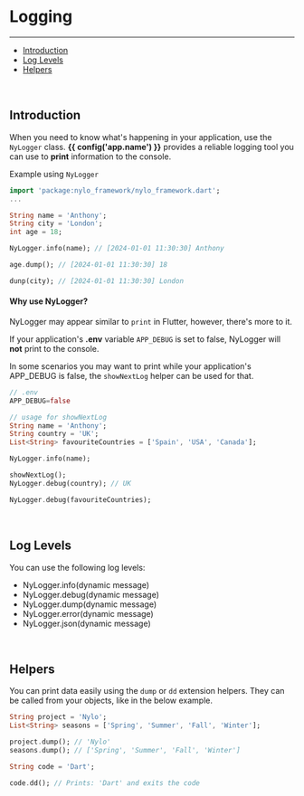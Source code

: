 # Logging

---

<a name="section-1"></a>
- [Introduction](#introduction "Introduction")
- [Log Levels](#log-levels "Log Levels")
- [Helpers](#helpers "Helpers")


<div id="introduction"></div>
<br>

## Introduction

When you need to know what's happening in your application, use the `NyLogger` class. **{{ config('app.name') }}** provides a reliable logging tool you can use to **print** information to the console.

Example using `NyLogger`


``` dart
import 'package:nylo_framework/nylo_framework.dart';
...

String name = 'Anthony';
String city = 'London';
int age = 18;

NyLogger.info(name); // [2024-01-01 11:30:30] Anthony

age.dump(); // [2024-01-01 11:30:30] 18

dunp(city); // [2024-01-01 11:30:30] London
```

#### Why use NyLogger?

NyLogger may appear similar to `print` in Flutter, however, there's more to it. 

If your application's **.env** variable `APP_DEBUG` is set to false, NyLogger will **not** print to the console.

In some scenarios you may want to print while your application's APP_DEBUG is false, the `showNextLog` helper can be used for that.

``` dart
// .env
APP_DEBUG=false

// usage for showNextLog
String name = 'Anthony';
String country = 'UK';
List<String> favouriteCountries = ['Spain', 'USA', 'Canada'];

NyLogger.info(name);

showNextLog();
NyLogger.debug(country); // UK

NyLogger.debug(favouriteCountries);
```

<div id="log-levels"></div>
<br>

## Log Levels

You can use the following log levels:

- NyLogger.info(dynamic message)
- NyLogger.debug(dynamic message)
- NyLogger.dump(dynamic message)
- NyLogger.error(dynamic message)
- NyLogger.json(dynamic message)


<div id="helpers"></div>
<br>

## Helpers

You can print data easily using the `dump` or `dd` extension helpers.
They can be called from your objects, like in the below example.

``` dart
String project = 'Nylo';
List<String> seasons = ['Spring', 'Summer', 'Fall', 'Winter'];

project.dump(); // 'Nylo'
seasons.dump(); // ['Spring', 'Summer', 'Fall', 'Winter']

String code = 'Dart';

code.dd(); // Prints: 'Dart' and exits the code
```
